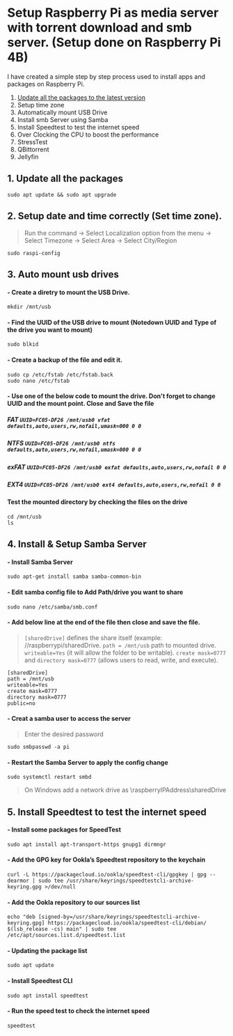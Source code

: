 # Setup Raspberry Pi as media server with torrent download and smb server. (Setup done on Raspberry Pi 4B)
I have created a simple step by step process used to install apps and packages on Raspberry Pi.

  1. [Update all the packages to the latest version](https://github.com/chetanjain2099/Setup_Raspberry_Pi/main/README.md#1-update-all-the-packages)
  2. Setup time zone
  3. Automatically mount USB Drive
  4. Install smb Server using Samba
  5. Install Speedtest to test the internet speed
  6. Over Clocking the CPU to boost the performance
  7. StressTest
  8. QBittorrent
  9. Jellyfin

## 1. Update all the packages
```
sudo apt update && sudo apt upgrade
```

## 2. Setup date and time correctly (Set time zone).
> Run the command -> Select Localization option from the menu -> Select Timezone -> Select Area -> Select City/Region
```
sudo raspi-config
```

## 3. Auto mount usb drives
#### - Create a diretry to mount the USB Drive.
```
mkdir /mnt/usb
```

#### - Find the UUID of the USB drive to mount (Notedown UUID and Type of the drive you want to mount)
```
sudo blkid
```

#### - Create a backup of the file and edit it.
```
sudo cp /etc/fstab /etc/fstab.back
sudo nano /etc/fstab
```
#### - Use one of the below code to mount the drive. Don't forget to change UUID and the mount point. Close and Save the file
  #####   FAT `UUID=FC05-DF26 /mnt/usb0 vfat defaults,auto,users,rw,nofail,umask=000 0 0`
  #####   NTFS `UUID=FC05-DF26 /mnt/usb0 ntfs defaults,auto,users,rw,nofail,umask=000 0 0`
  #####   exFAT `UUID=FC05-DF26 /mnt/usb0 exfat defaults,auto,users,rw,nofail 0 0`
  #####   EXT4	`UUID=FC05-DF26 /mnt/usb0 ext4 defaults,auto,users,rw,nofail 0 0`
#### Test the mounted directory by checking the files on the drive
```
cd /mnt/usb
ls
```

## 4. Install & Setup Samba Server
#### - Install Samba Server
```
sudo apt-get install samba samba-common-bin
```
#### - Edit samba config file to Add Path/drive you want to share
```
sudo nano /etc/samba/smb.conf
```
#### - Add below line at the end of the file then close and save the file.
> `[sharedDrive]` defines the share itself (example: //raspberrypi/sharedDrive.
> `path = /mnt/usb` path to mounted drive. 
> `writeable=Yes` (it will allow the folder to be writable). 
> `create mask=0777` and `directory mask=0777` (allows users to read, write, and execute).
```
[sharedDrive]
path = /mnt/usb
writeable=Yes
create mask=0777
directory mask=0777
public=no
```
#### - Creat a samba user to access the server
> Enter the desired password
```
sudo smbpasswd -a pi
```
#### - Restart the Samba Server to apply the config change
```
sudo systemctl restart smbd
```
> On Windows add a network drive as \\raspberryIPAddress\sharedDrive

## 5. Install Speedtest to test the internet speed
#### - Install some packages for SpeedTest
```
sudo apt install apt-transport-https gnupg1 dirmngr
```
#### - Add the GPG key for Ookla’s Speedtest repository to the keychain
```
curl -L https://packagecloud.io/ookla/speedtest-cli/gpgkey | gpg --dearmor | sudo tee /usr/share/keyrings/speedtestcli-archive-keyring.gpg >/dev/null
```
#### - Add the Ookla repository to our sources list
```
echo "deb [signed-by=/usr/share/keyrings/speedtestcli-archive-keyring.gpg] https://packagecloud.io/ookla/speedtest-cli/debian/ $(lsb_release -cs) main" | sudo tee  /etc/apt/sources.list.d/speedtest.list
```
#### - Updating the package list
``` 
sudo apt update 
```
#### - Install Speedtest CLI
```
sudo apt install speedtest
```
#### - Run the speed test to check the internet speed
```
speedtest
```
